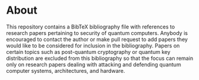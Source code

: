 # About

This repository contains a BibTeX bibliography file with references to research papers pertaining to security of quantum computers. Anybody is encouraged to contact the author or make pull request to add papers they would like to be considered for inclusion in the bibliography. Papers on certain topics such as post-quantum cryptography or quantum key distribution are excluded from this bibliography so that the focus can remain only on research papers dealing with attacking and defending quantum computer systems, architectures, and hardware.
